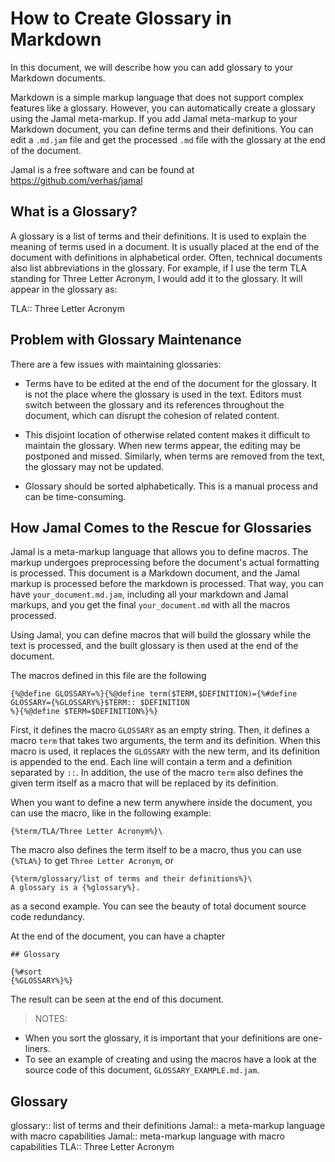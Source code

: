 # How to Create Glossary in Markdown





In this document, we will describe how you can add glossary to your Markdown documents.

Markdown is a simple markup language that does not support complex features like a glossary.
However, you can automatically create a glossary using the Jamal meta-markup.
If you add Jamal meta-markup to your Markdown document, you can define terms and their definitions.
You can edit a `.md.jam` file and get the processed `.md` file with the glossary at the end of the document.

Jamal is a free software and can be found at https://github.com/verhas/jamal

## What is a Glossary?

A glossary is a list of terms and their definitions.
It is used to explain the meaning of terms used in a document.
It is usually placed at the end of the document with definitions in alphabetical order.
Often, technical documents also list abbreviations in the glossary.
For example, if I use the term  TLA standing for Three Letter Acronym, I would add it to the glossary.
It will appear in the glossary as:

TLA::  Three Letter Acronym

## Problem with Glossary Maintenance

There are a few issues with maintaining glossaries:

* Terms have to be edited at the end of the document for the glossary.
It is not the place where the glossary is used in the text.
Editors must switch between the glossary and its references throughout the document, which can disrupt the cohesion of related content.

* This disjoint location of otherwise related content makes it difficult to maintain the glossary.
When new terms appear, the editing may be postponed and missed.
Similarly, when terms are removed from the text, the glossary may not be updated.

* Glossary should be sorted alphabetically.
This is a manual process and can be time-consuming.

## How Jamal Comes to the Rescue for Glossaries

Jamal is a meta-markup language that allows you to define macros.
The markup undergoes preprocessing before the document's actual formatting is processed.
This document is a Markdown document, and the Jamal markup is processed before the markdown is processed.
That way, you can have `your_document.md.jam`, including all your markdown and Jamal markups, and you get the final `your_document.md` with all the macros processed.


Using Jamal, you can define macros that will build the glossary while the text is processed, and the built glossary is then used at the end of the document.


The macros defined in this file are the following

```
{%@define GLOSSARY=%}{%@define term($TERM,$DEFINITION)={%#define GLOSSARY={%GLOSSARY%}$TERM:: $DEFINITION
%}{%@define $TERM=$DEFINITION%}%}

```

First, it defines the macro `GLOSSARY` as an empty string.
Then, it defines a macro `term` that takes two arguments, the term and its definition.
When this macro is used, it replaces the `GLOSSARY` with the new term, and its definition is appended to the end.
Each line will contain a term and a definition separated by `::`.
In addition, the use of the macro `term` also defines the given term itself as a macro that will be replaced by its definition.

When you want to define a new term anywhere inside the document, you can use the macro, like in the following example:

```
{%term/TLA/Three Letter Acronym%}\

```

The macro also defines the term itself to be a macro, thus you can use `{%TLA%}` to get `Three Letter Acronym`, or

```
{%term/glossary/list of terms and their definitions%}\
A glossary is a {%glossary%}.

```

as a second example.
You can see the beauty of total document source code redundancy.

At the end of the document, you can have a chapter

```
## Glossary

{%#sort
{%GLOSSARY%}%}

```

The result can be seen at the end of this document.

> NOTES:

* When you sort the glossary, it is important that your definitions are one-liners.
* To see an example of creating and using the macros have a look at the source code of this document, `GLOSSARY_EXAMPLE.md.jam`.


## Glossary


glossary:: list of terms and their definitions
Jamal:: a meta-markup language with macro capabilities
Jamal:: meta-markup language with macro capabilities
TLA:: Three Letter Acronym